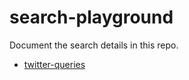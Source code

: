 # search-playground

Document the search details in this repo.

- [twitter-queries](./twitter-queries.md)

